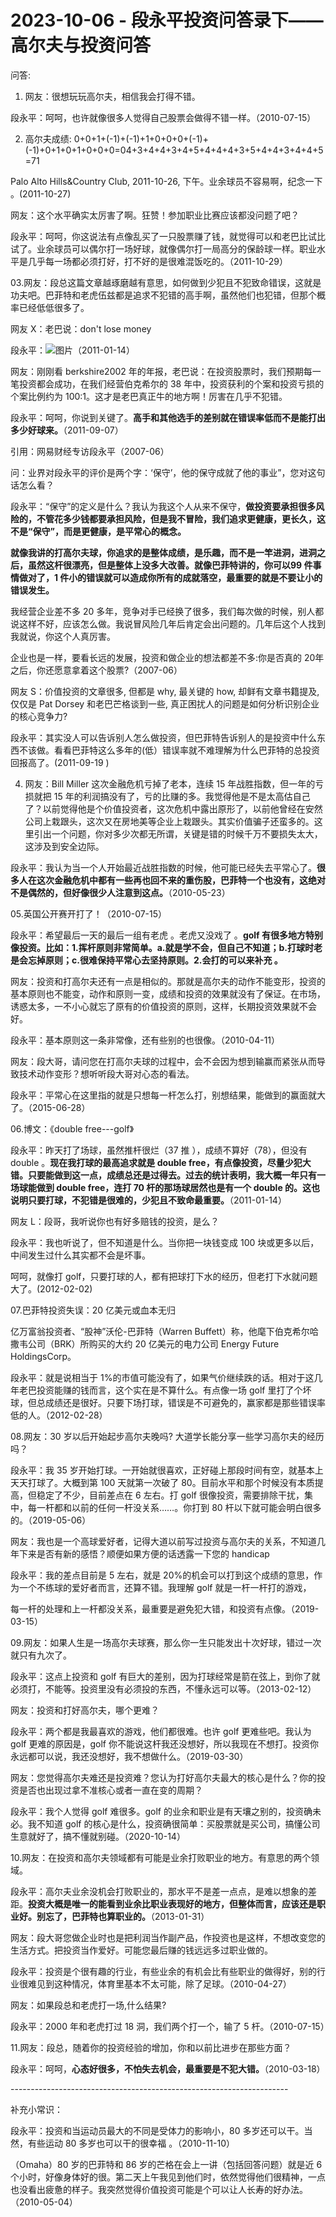 # 2023-10-06 - 段永平投资问答录下——高尔夫与投资问答

问答:

01. 网友：很想玩玩高尔夫，相信我会打得不错。

段永平：呵呵，也许就像很多人觉得自己股票会做得不错一样。（2010-07-15）

02. 高尔夫成绩: 0+0+1+(-1)+(-1)+1+0+0+0+(-1)+(-1)+0+1+0+1+0+0+0=04+3+4+4+3+4+5+4+4+4+3+5+4+4+3+4+4+5=71

Palo Alto Hills&Country Club, 2011-10-26, 下午。业余球员不容易啊，纪念一下 。(2011-10-27)

网友：这个水平确实太厉害了啊。狂赞！参加职业比赛应该都没问题了吧？

段永平：呵呵，你这说法有点像乱买了一只股票赚了钱，就觉得可以和老巴比试比试了。业余球员可以偶尔打一场好球，就像偶尔打一局高分的保龄球一样。职业水平是几乎每一场都必须打好，打不好的是很难混饭吃的。（2011-10-29）

03.网友：段总这篇文章越琢磨越有意思，如何做到少犯且不犯致命错误，这就是功夫吧。巴菲特和老虎伍兹都是追求不犯错的高手啊，虽然他们也犯错，但那个概率已经低低很多了。

网友 X：老巴说：don't lose money

段永平：![图片](https://res.wx.qq.com/t/wx_fed/we-emoji/res/v1.3.10/assets/Expression/Expression_1@2x.png?tp=webp&wxfrom=5&wx_lazy=1)（2011-01-14）

网友：刚刚看 berkshire2002 年的年报，老巴说：在投资股票时，我们预期每一笔投资都会成功，在我们经营伯克希尔的 38 年中，投资获利的个案和投资亏损的个案比例约为 100:1。这才是老巴真正牛的地方啊！厉害在几乎不犯错。

段永平：呵呵，你说到关键了。**高手和其他选手的差别就在错误率低而不是能打出多少好球来。**（2011-09-07）

引用：网易财经专访段永平（2007-06）

问：业界对段永平的评价是两个字：‘保守’，他的保守成就了他的事业”，您对这句话怎么看？

段永平：“保守”的定义是什么？我认为我这个人从来不保守，**做投资要承担很多风险的，不管花多少钱都要承担风险，但是我不冒险，我们追求更健康，更长久，这不是“保守”，而是更健康，是平常心的概念。**

**就像我讲的打高尔夫球，你追求的是整体成绩，是乐趣，而不是一竿进洞，进洞之后，虽然这杆很漂亮，但是整体上没多大改善。就像巴菲特讲的，你可以99 件事情做对了，1 件小的错误就可以造成你所有的成就落空，最重要的就是不要让小的错误发生。**

我经营企业差不多 20 多年，竞争对手已经换了很多，我们每次做的时候，别人都说这样不好，应该怎么做。我说冒风险几年后肯定会出问题的。几年后这个人找到我就说，你这个人真厉害。

企业也是一样，要看长远的发展，投资和做企业的想法都差不多:你是否真的 20年之后，你还愿意拿着这个股票?（2007-06）

网友 S：价值投资的文章很多, 但都是 why, 最关键的 how, 却鲜有文章书籍提及, 仅仅是 Pat Dorsey 和老巴芒格谈到一些, 真正困扰人的问题是如何分析识别企业的核心竞争力?

段永平：其实没人可以告诉别人怎么做投资，但巴菲特告诉别人的是投资中什么东西不该做。看看巴菲特这么多年的(低）错误率就不难理解为什么巴菲特的总投资回报高了。(2011-09-19 )

04. 网友：Bill Miller 这次金融危机亏掉了老本，连续 15 年战胜指数，但一年的亏损就把 15 年的利润搞没有了，亏的比赚的多。我觉得他是不是太高估自己了？以前觉得他是个价值投资者，这次危机中露出原形了，以前他曾经在安然公司上栽跟头，这次又在房地美等企业上栽跟头。其实价值骗子还蛮多的。这里引出一个问题，你对多少次都无所谓，关键是错的时候千万不要损失太大，这涉及到安全边际。

段永平：我认为当一个人开始最近战胜指数的时候，他可能已经失去平常心了。**很多人在这次金融危机中都有一些再也回不来的重伤股，巴菲特一个也没有，这绝对不是偶然的，但好像很少人注意到这点。**（2010-05-23）

05.英国公开赛开打了！（2010-07-15）

段永平：希望最后一天的最后一组有老虎 。老虎又没戏了 。**golf 有很多地方特别像投资。比如：1.挥杆原则非常简单。a.就是学不会，但自己不知道；b.打球时老是会忘掉原则；c.很难保持平常心去坚持原则。2.会打的可以来补充 。**

网友：投资和打高尔夫还有一点是相似的。那就是高尔夫的动作不能变形，投资的基本原则也不能变，动作和原则一变，成绩和投资的效果就没有了保证。在市场，诱惑太多，一不小心就忘了原有的价值投资的原则，这样，长期投资效果就不会好。

段永平：基本原则这一条非常像，还有些别的也很像。（2010-04-11）

网友：段大哥，请问您在打高尔夫球的过程中，会不会因为想到输赢而紧张从而导致技术动作变形？想听听段大哥对心态的看法。

段永平：平常心在这里指的就是只想每一杆怎么打，别想结果，能做到的赢面就大了。（2015-06-28）

06.博文：《double free---golf》

段永平：昨天打了场球，虽然推杆很烂（37 推 ），成绩不算好（78），但没有 double 。**现在我打球的最高追求就是 double free，有点像投资，尽量少犯大错。只要能做到这一点，成绩总还是过得去。过去的统计表明，我大概一年只有一场球能做到 double free，连打 70 杆的那场球居然也是有一个 double 的。这也说明只要打球，不犯错是很难的，少犯且不致命最重要。**（2011-01-14）

网友 L：段哥，我听说你也有好多赔钱的投资，是么？

段永平：我也听说了，但不知道是什么。当你把一块钱变成 100 块或更多以后，中间发生过什么其实都不会是坏事。

呵呵，就像打 golf，只要打球的人，都有把球打下水的经历，但老打下水就问题大了。(2012-02-02)

07.巴菲特投资失误：20 亿美元或血本无归

亿万富翁投资者、“股神”沃伦-巴菲特（Warren Buffett）称，他麾下伯克希尔哈撒韦公司（BRK）所购买的大约 20 亿美元的电力公司 Energy Future HoldingsCorp。

段永平：就是说相当于 1%的市值可能没有了，如果气价继续跌的话。相对于这几年老巴投资能赚的钱而言，这个实在是不算什么。有点像一场 golf 里打了个坏球，但总成绩还是很好。只要下场打球，错误是不可避免的，赢家都是那些错误率低的人。（2012-02-28）

08.网友：30 岁以后开始起步高尔夫晚吗? 大道学长能分享一些学习高尔夫的经历吗？

段永平：我 35 岁开始打球。一开始就很喜欢，正好碰上那段时间有空，就基本上天天打球了。大概到第 100 天就第一次破了 80。目前水平和那个时候没有本质提高，但稳定了不少，目前差点在 6 左右。打 golf 很像投资，需要排除干扰，集中，每一杆都和以前的任何一杆没关系……。你打到 80 杆以下就可能会明白很多的。（2019-05-06）

网友：我也是一个高球爱好者，记得大道以前写过投资与高尔夫的关系，不知道几年下来是否有新的感悟？顺便如果方便的话透露一下您的 handicap

段永平：我的差点目前是 5 左右，就是 20%的机会可以打到这个成绩的意思，作为一个不练球的爱好者而言，还算不错。我理解 golf 就是一杆一杆打的游戏，

每一杆的处理和上一杆都没关系，最重要是避免犯大错，和投资有点像。（2019-03-15）

09.网友：如果人生是一场高尔夫球赛，那么你一生只能发出十次好球，错过一次就只有九次了。 

段永平：这点上投资和 golf 有巨大的差别，因为打球经常是箭在弦上，到你了就必须打，不能等。投资里没有必须投的东西，不懂永远可以等。（2013-02-12）

网友：投资和打好高尔夫，哪个更难？

段永平：两个都是我最喜欢的游戏，他们都很难。也许 golf 更难些吧。我认为golf 更难的原因是，golf 你不能说这杆我还没想好，所以我现在不想打。投资你永远都可以说，我还没想好，我不想做什么。（2019-03-30）

网友：您觉得高尔夫难还是投资难？您认为打好高尔夫最大的核心是什么？你的投资是否也出现过拿不准核心或者一直在变的周期？

段永平：我个人觉得 golf 难很多。golf 的业余和职业是有天壤之别的，投资确未必。我不知道 golf 的核心是什么，投资确很简单：买股票就是买公司，搞懂公司生意就好了，搞不懂就别碰。（2020-10-14）

10.网友：在投资和高尔夫领域都有可能是业余打败职业的地方。有意思的两个领域。

段永平：高尔夫业余没机会打败职业的，那水平不是差一点点，是难以想象的差距。**投资大概是唯一的能看到业余比职业表现好的地方，但整体而言，应该还是职业好。别忘了，巴菲特也算职业的。**（2013-01-31）

网友：段大哥您做企业时也是把利润当作副产品，作投资也是这样，不想改变您的生活方式。把投资当作爱好。可能您最后赚的钱远远多过职业做的。

段永平：投资是个很有趣的行业，有些业余的有机会比有些职业的做得好，别的行业很难见到这种情况，体育里基本不太可能，除了足球。（2010-04-27）

网友：如果段总和老虎打一场,什么结果?

段永平：2000 年和老虎打过 18 洞，我们两个打一个，输了 5 杆。（2010-07-15）

11.网友：段总，随着你的投资经验的增加，你和以前比进步在那些方面？

段永平：呵呵，**心态好很多，不怕失去机会，最重要是不犯大错。**（2010-03-18）

--------------------------------------------------------------------- 

补充小常识：

段永平：投资和当运动员最大的不同是受体力的影响小，80 多岁还可以干。当然，有些运动 80 多岁也可以干的很幸福 。（2010-11-10）

（Omaha）80 岁的巴菲特和 86 岁的芒格在会上一讲（包括回答问题）就是近 6个小时，好像身体好的很。第二天上午我见到他们时，依然觉得他们很精神，一点也没看出疲惫的样子。我突然觉得价值投资可能是个可以让人长寿的好办法。（2010-05-04）